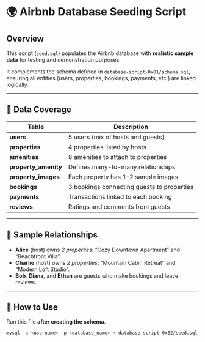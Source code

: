 # 🌍 Airbnb Database Seeding Script

## Overview
This script (`seed.sql`) populates the Airbnb database with **realistic sample data** for testing and demonstration purposes.

It complements the schema defined in `database-script-0x01/schema.sql`, ensuring all entities (users, properties, bookings, payments, etc.) are linked logically.

---

## 🧩 Data Coverage

| Table              | Description |
|--------------------|-------------|
| **users**          | 5 users (mix of hosts and guests) |
| **properties**     | 4 properties listed by hosts |
| **amenities**      | 8 amenities to attach to properties |
| **property_amenity** | Defines many-to-many relationships |
| **property_images** | Each property has 1–2 sample images |
| **bookings**       | 3 bookings connecting guests to properties |
| **payments**       | Transactions linked to each booking |
| **reviews**        | Ratings and comments from guests |

---

## 🏡 Sample Relationships
- **Alice** (host) owns *2 properties*: “Cozy Downtown Apartment” and “Beachfront Villa”.
- **Charlie** (host) owns *2 properties*: “Mountain Cabin Retreat” and “Modern Loft Studio”.
- **Bob**, **Diana**, and **Ethan** are guests who make bookings and leave reviews.

---

## 💾 How to Use
Run this file **after creating the schema**.

```bash
mysql -u <username> -p <database_name> < database-script-0x02/seed.sql
